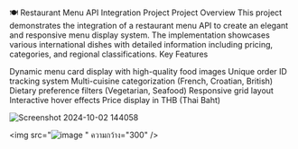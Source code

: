 🍽️ Restaurant Menu API Integration Project
Project Overview
This project demonstrates the integration of a restaurant menu API to create an elegant and responsive menu display system. The implementation showcases various international dishes with detailed information including pricing, categories, and regional classifications.
Key Features

Dynamic menu card display with high-quality food images
Unique order ID tracking system
Multi-cuisine categorization (French, Croatian, British)
Dietary preference filters (Vegetarian, Seafood)
Responsive grid layout
Interactive hover effects
Price display in THB (Thai Baht)

![Screenshot 2024-10-02 144058](https://github.com/user-attachments/assets/aa6daf89-00b6-415e-a59c-348cf4829cb5)

<img src="![image](https://github.com/user-attachments/assets/1cd68eb1-c6f3-40b7-bd7b-6108f1b2ebcf)
" ความกว้าง="300" />
